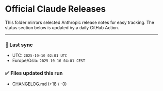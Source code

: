 # Official Claude Releases

This folder mirrors selected Anthropic release notes for easy tracking.
The status section below is updated by a daily GitHub Action.


---

<!-- sync-status:start -->

### 🔄 Last sync
- UTC: `2025-10-10 02:01 UTC`
- Europe/Oslo: `2025-10-10 04:01 CEST`

### ✅ Files updated this run

- CHANGELOG.md (+18 / -0)<!-- sync-status:end -->


















































